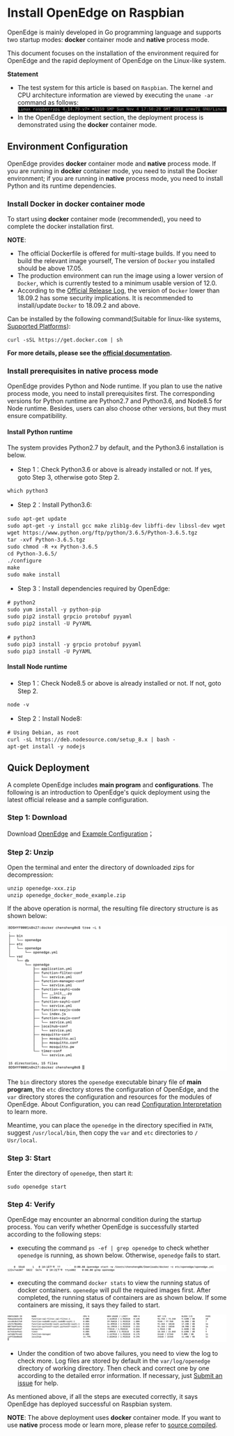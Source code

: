 # Install OpenEdge on Raspbian

OpenEdge is mainly developed in Go programming language and supports two startup modes: **docker** container mode and **native** process mode.

This document focuses on the installation of the environment required for OpenEdge and the rapid deployment of OpenEdge on the Linux-like system.

**Statement**

- The test system for this article is based on `Raspbian`. The kernel and CPU architecture information are viewed by executing the `uname -ar` command as follows:
![raspbian kernel detail](../../images/setup/os-raspbian.png)
- In the OpenEdge deployment section, the deployment process is demonstrated using the **docker** container mode.

## Environment Configuration

OpenEdge provides **docker** container mode and **native** process mode. If you are running in **docker** container mode, you need to install the Docker environment; if you are running in **native** process mode, you need to install Python and its runtime dependencies.

### Install Docker in **docker** container mode

To start using **docker** container mode (recommended), you need to complete the docker installation first.

**NOTE**:

- The official Dockerfile is offered for multi-stage builds. If you need to build the relevant image yourself, The version of `Docker` you installed should be above 17.05.
- The production environment can run the image using a lower version of `Docker`, which is currently tested to a minimum usable version of 12.0.
- According to the [Official Release Log](https://docs.docker.com/engine/release-notes/#18092), the version of `Docker` lower than 18.09.2 has some security implications. It is recommended to install/update `Docker` to 18.09.2 and above.

Can be installed by the following command(Suitable for linux-like systems, [Supported Platforms](./Support-platforms.md)):

```shell
curl -sSL https://get.docker.com | sh
```

**For more details, please see the [official documentation](https://docs.docker.com/install/).**

### Install prerequisites in **native** process mode

OpenEdge provides Python and Node runtime. If you plan to use the native process mode, you need to install prerequisites first. The corresponding versions for Python runtime are Python2.7 and Python3.6, and Node8.5 for Node runtime. Besides, users can also choose other versions, but they must ensure compatibility.

#### Install Python runtime

The system provides Python2.7 by default, and the Python3.6 installation is below.

- Step 1：Check Python3.6 or above is already installed or not. If yes, goto Step 3, otherwise goto Step 2.

```shell
which python3
```

- Step 2：Install Python3.6:

```shell
sudo apt-get update
sudo apt-get -y install gcc make zlib1g-dev libffi-dev libssl-dev wget
wget https://www.python.org/ftp/python/3.6.5/Python-3.6.5.tgz
tar -xvf Python-3.6.5.tgz
sudo chmod -R +x Python-3.6.5
cd Python-3.6.5/
./configure
make
sudo make install
```

- Step 3：Install dependencies required by OpenEdge:

```shell
# python2
sudo yum install -y python-pip
sudo pip2 install grpcio protobuf pyyaml
sudo pip2 install -U PyYAML

# python3
sudo pip3 install -y grpcio protobuf pyyaml
sudo pip3 install -U PyYAML
```

#### Install Node runtime

- Step 1：Check Node8.5 or above is already installed or not. If not, goto Step 2.

```shell
node -v
```

- Step 2：Install Node8:

```shell
# Using Debian, as root
curl -sL https://deb.nodesource.com/setup_8.x | bash -
apt-get install -y nodejs
```

## Quick Deployment

A complete OpenEdge includes **main program** and **configurations**. The following is an introduction to OpenEdge's quick deployment using the latest official release and a sample configuration.

### Step 1: Download

Download [OpenEdge](../Resources-download.md) and [Example Configuration](https://github.com/baidu/openedge/releases/download/0.1.4/openedge_docker_mode_example.zip)；

### Step 2: Unzip

Open the terminal and enter the directory of downloaded zips for decompression:

```shell
unzip openedge-xxx.zip
unzip openedge_docker_mode_example.zip
```

If the above operation is normal, the resulting file directory structure is as shown below:

![OpenEdge directory](../../images/setup/openedge-dir.png)

The `bin` directory stores the `openedge` executable binary file of **main program**, the `etc` directory stores the configuration of OpenEdge, and the `var` directory stores the configuration and resources for the modules of OpenEdge. About Configuration, you can read [Configuration Interpretation](../tutorials/Config-interpretation.md) to learn more.

Meantime, you can place the `openedge` in the directory specified in `PATH`, suggest `/usr/local/bin`, then copy the `var` and `etc` directories to `/ Usr/local`.

### Step 3: Start

Enter the directory of `openedge`, then start it:

```shell
sudo openedge start
```

### Step 4: Verify

OpenEdge may encounter an abnormal condition during the startup process. You can verify whether OpenEdge is successfully started according to the following steps:

- executing the command `ps -ef | grep openedge` to check whether `openedge` is running, as shown below. Otherwise, `openedge` fails to start.

![OpenEdge](../../images/setup/openedge-started-thread.png)

- executing the command `docker stats` to view the running status of docker containers. `openedge` will pull the required images first. After completed, the running status of containers are as shown below. If some containers are missing, it says they failed to start.

![docker stats](../../images/setup/docker-stats.png)

- Under the condition of two above failures, you need to view the log to check more. Log files are stored by default in the `var/log/openedge` directory of working directory. Then check and correct one by one according to the detailed error information. If necessary, just [Submit an issue](https://github.com/baidu/openedge/issues) for help.

As mentioned above, if all the steps are executed correctly, it says OpenEdge has deployed successful on Raspbian system.

**NOTE**: The above deployment uses **docker** container mode. If you want to use **native** process mode or learn more, please refer to [source compiled](./Build-OpenEdge-from-Source.md).
